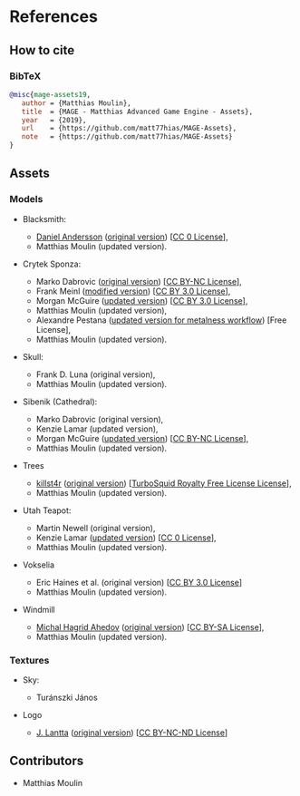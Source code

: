 # References

## How to cite

### BibTeX

```bibtex
@misc{mage-assets19,
   author = {Matthias Moulin},
   title  = {MAGE - Matthias Advanced Game Engine - Assets},
   year   = {2019},
   url    = {https://github.com/matt77hias/MAGE-Assets},
   note   = {https://github.com/matt77hias/MAGE-Assets}
}
```

## Assets

### Models

* Blacksmith:
  * [Daniel Andersson](https://www.blendswap.com/user/Daniel74) ([original version](https://www.blendswap.com/blends/view/75729)) [[CC 0 License](https://creativecommons.org/publicdomain/zero/1.0/)],
  * Matthias Moulin (updated version). 

* Crytek Sponza:
  * Marko Dabrovic ([original version](http://g3d.cs.williams.edu/g3d/data10/index.html)) [[CC BY-NC License](https://creativecommons.org/licenses/by-nc/3.0/us/)],
  * Frank Meinl ([modified version](http://www.crytek.com/cryengine/cryengine3/downloads)) [[CC BY 3.0 License](https://creativecommons.org/licenses/by/3.0/)],
  * Morgan McGuire ([updated version](https://casual-effects.com/data)) [[CC BY 3.0 License](https://creativecommons.org/licenses/by/3.0/)],
  * Matthias Moulin (updated version),
  * Alexandre Pestana ([updated version for metalness workflow](http://www.alexandre-pestana.com/pbr-textures-sponza/)) [Free License],
  * Matthias Moulin (updated version).
  
* Skull:
  * Frank D. Luna (original version),
  * Matthias Moulin (updated version).
  
* Sibenik (Cathedral):
  * Marko Dabrovic (original version),
  * Kenzie Lamar (updated version),
  * Morgan McGuire ([updated version](https://casual-effects.com/data)) [[CC BY-NC License](https://creativecommons.org/licenses/by-nc/2.0/)],
  * Matthias Moulin (updated version).
  
* Trees
  * [killst4r](https://www.turbosquid.com/Search/Artists/killst4r) ([original version](https://www.turbosquid.com/3d-models/free-obj-mode-tree-pack/506851)) [[TurboSquid Royalty Free License License](https://blog.turbosquid.com/royalty-free-license/)],
  * Matthias Moulin (updated version).
  
* Utah Teapot: 
  * Martin Newell (original version),
  * Kenzie Lamar ([updated version](http://g3d.cs.williams.edu/g3d/data10/index.html)) [[CC 0 License](https://creativecommons.org/share-your-work/public-domain/cc0/)],
  * Matthias Moulin (updated version).
  
* Vokselia
  * Eric Haines et al. (original version) [[CC BY 3.0 License](https://creativecommons.org/licenses/by/3.0/)]
  * Matthias Moulin (updated version).
  
* Windmill
  * [Michal Hagrid Ahedov](http://ahedov.blogspot.be/) ([original version](https://www.blendswap.com/blends/view/69174)) [[CC BY-SA License](https://creativecommons.org/licenses/by-sa/3.0/)],
  * Matthias Moulin (updated version). 
  
### Textures
  
* Sky:
  * Turánszki János
  
* Logo
  * [J. Lantta](https://raakile.deviantart.com/) ([original version](http://www.deviantart.com/art/Black-Mage-356147620))
[[CC BY-NC-ND License](https://creativecommons.org/licenses/by-nc-nd/3.0/)]

## Contributors
* Matthias Moulin
